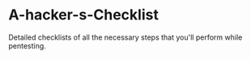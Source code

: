 # A-hacker-s-Checklist
Detailed checklists of all the necessary steps that you'll perform while pentesting.

